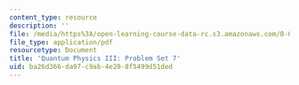 ```yaml
---
content_type: resource
description: ''
file: /media/https%3A/open-learning-course-data-rc.s3.amazonaws.com/8-06-quantum-physics-iii-spring-2018/ba26d366da97c9ab4e208f5499d51ded_MIT8_06S18ps7.pdf
file_type: application/pdf
resourcetype: Document
title: 'Quantum Physics III: Problem Set 7'
uid: ba26d366-da97-c9ab-4e20-8f5499d51ded
---
```

